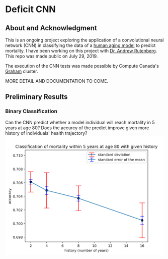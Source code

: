# Deficit CNN

## About and Acknowledgment
This is an ongoing project exploring the application of a convolutional neural
network (CNN) in classifying the data of a
[human aging model](https://journals.aps.org/pre/abstract/10.1103/PhysRevE.98.032302)
to predict mortality. I have been working on this project with
[Dr. Andrew Rutenberg](http://fizz.phys.dal.ca/~adr/index.php?TreeIndex=0).
This repo was made public on July 29, 2019.

The execution of the CNN tests was made possible by Compute Canada's
[Graham](https://docs.computecanada.ca/wiki/Graham) cluster.

MORE DETAIL AND DOCUMENTATION TO COME.



## Preliminary Results

### Binary Classification
Can the CNN predict whether a model individual will reach mortality in 5 years
at age 80? Does the accurcy of the predict improve given more history of 
individuals' health trajectory?
![alt text](https://github.com/harvey2phase/deficit-cnn/blob/master/results/config0.png)

